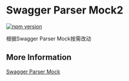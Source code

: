 # Swagger Parser Mock2

[![npm version](https://img.shields.io/npm/v/@kite0219/swagger-parser-mock2.svg?style=flat-square)](https://www.npmjs.com/package/@kite0219/swagger-parser-mock2)

根据Swagger Parser Mock按需改动

## More Information
[Swagger Parser Mock](https://github.com/easy-mock/swagger-parser-mock)
